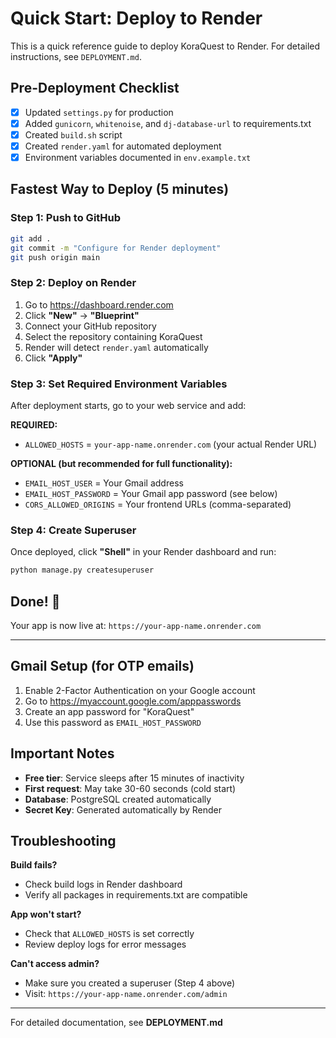 # Quick Start: Deploy to Render

This is a quick reference guide to deploy KoraQuest to Render. For detailed instructions, see `DEPLOYMENT.md`.

## Pre-Deployment Checklist

- [x] Updated `settings.py` for production
- [x] Added `gunicorn`, `whitenoise`, and `dj-database-url` to requirements.txt
- [x] Created `build.sh` script
- [x] Created `render.yaml` for automated deployment
- [x] Environment variables documented in `env.example.txt`

## Fastest Way to Deploy (5 minutes)

### Step 1: Push to GitHub
```bash
git add .
git commit -m "Configure for Render deployment"
git push origin main
```

### Step 2: Deploy on Render
1. Go to https://dashboard.render.com
2. Click **"New"** → **"Blueprint"**
3. Connect your GitHub repository
4. Select the repository containing KoraQuest
5. Render will detect `render.yaml` automatically
6. Click **"Apply"**

### Step 3: Set Required Environment Variables
After deployment starts, go to your web service and add:

**REQUIRED:**
- `ALLOWED_HOSTS` = `your-app-name.onrender.com` (your actual Render URL)

**OPTIONAL (but recommended for full functionality):**
- `EMAIL_HOST_USER` = Your Gmail address
- `EMAIL_HOST_PASSWORD` = Your Gmail app password (see below)
- `CORS_ALLOWED_ORIGINS` = Your frontend URLs (comma-separated)

### Step 4: Create Superuser
Once deployed, click **"Shell"** in your Render dashboard and run:
```bash
python manage.py createsuperuser
```

## Done! 🎉
Your app is now live at: `https://your-app-name.onrender.com`

---

## Gmail Setup (for OTP emails)

1. Enable 2-Factor Authentication on your Google account
2. Go to https://myaccount.google.com/apppasswords
3. Create an app password for "KoraQuest"
4. Use this password as `EMAIL_HOST_PASSWORD`

## Important Notes

- **Free tier**: Service sleeps after 15 minutes of inactivity
- **First request**: May take 30-60 seconds (cold start)
- **Database**: PostgreSQL created automatically
- **Secret Key**: Generated automatically by Render

## Troubleshooting

**Build fails?**
- Check build logs in Render dashboard
- Verify all packages in requirements.txt are compatible

**App won't start?**
- Check that `ALLOWED_HOSTS` is set correctly
- Review deploy logs for error messages

**Can't access admin?**
- Make sure you created a superuser (Step 4 above)
- Visit: `https://your-app-name.onrender.com/admin`

---

For detailed documentation, see **DEPLOYMENT.md**

